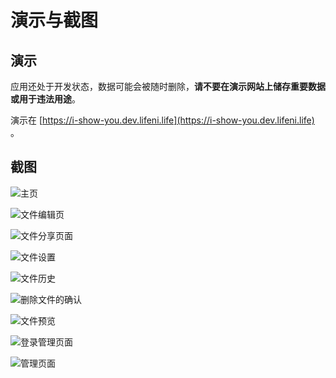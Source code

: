 # 演示与截图

## 演示

应用还处于开发状态，数据可能会被随时删除，**请不要在演示网站上储存重要数据或用于违法用途**。

演示在 [https://i-show-you.dev.lifeni.life](https://i-show-you.dev.lifeni.life) 。

## 截图

![主页](https://file.lifeni.life/dashboard/i-show-you/0.webp)

![文件编辑页](https://file.lifeni.life/dashboard/i-show-you/1.webp)

![文件分享页面](https://file.lifeni.life/dashboard/i-show-you/2.webp)

![文件设置](https://file.lifeni.life/dashboard/i-show-you/3.webp)

![文件历史](https://file.lifeni.life/dashboard/i-show-you/4.webp)

![删除文件的确认](https://file.lifeni.life/dashboard/i-show-you/5.webp)

![文件预览](https://file.lifeni.life/dashboard/i-show-you/6.webp)

![登录管理页面](https://file.lifeni.life/dashboard/i-show-you/7.webp)

![管理页面](https://file.lifeni.life/dashboard/i-show-you/8.webp)
